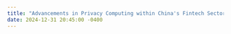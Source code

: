```yaml
---
title: "Advancements in Privacy Computing within China's Fintech Sector"
date: 2024-12-31 20:45:00 -0400
---
```

